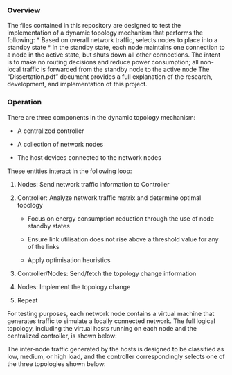 
### Overview
The files contained in this repository are designed to test the implementation of a dynamic topology mechanism that performs the following:
	* Based on overall network traffic, selects nodes to place into a standby state
	* In the standby state, each node maintains one connection to a node in the active state, but shuts down all other connections. The intent is to make no routing decisions and reduce power consumption; all non-local traffic is forwarded from the standby node to the active node
The “Dissertation.pdf” document provides a full explanation of the research, development, and implementation of this project.

### Operation
There are three components in the dynamic topology mechanism:

* A centralized controller

* A collection of network nodes

* The host devices connected to the network nodes

These entities interact in the following loop:

1. Nodes: Send network traffic information to Controller

2. Controller: Analyze network traffic matrix and determine optimal topology

    * Focus on energy consumption reduction through the use of node standby states
    
    * Ensure link utilisation does not rise above a threshold value for any of the links
    
    * Apply optimisation heuristics

3. Controller/Nodes: Send/fetch the topology change information

4. Nodes: Implement the topology change

5. Repeat

For testing purposes, each network node contains a virtual machine that generates traffic to simulate a locally connected network. The full logical topology, including the virtual hosts running on each node and the centralized controller, is shown below:
<logical connections on p23>


The inter-node traffic generated by the hosts is designed to be classified as low, medium, or high load, and the controller correspondingly selects one of the three topologies shown below:
<network diagrams on p18-20>
